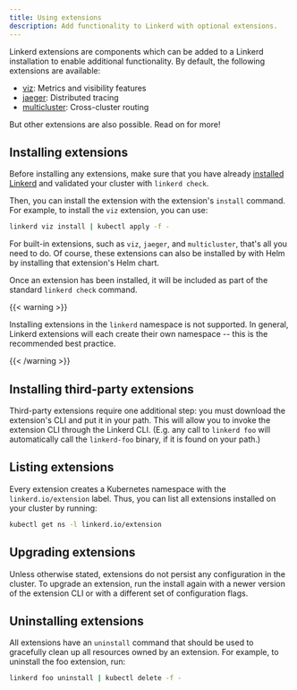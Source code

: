 ```yaml
---
title: Using extensions
description: Add functionality to Linkerd with optional extensions.
---
```


Linkerd extensions are components which can be added to a Linkerd installation
to enable additional functionality. By default, the following extensions are
available:

* [viz](../features/dashboard/): Metrics and visibility features
* [jaeger](distributed-tracing/): Distributed tracing
* [multicluster](multicluster/): Cross-cluster routing

But other extensions are also possible. Read on for more!

## Installing extensions

Before installing any extensions, make sure that you have already [installed
Linkerd](install/) and validated your cluster with `linkerd check`.

Then, you can install the extension with the extension's `install` command. For
example, to install the `viz` extension, you can use:

```bash
linkerd viz install | kubectl apply -f -
```

For built-in extensions, such as `viz`, `jaeger`, and `multicluster`, that's
all you need to do. Of course, these extensions can also be installed by with
Helm by installing that extension's Helm chart.

Once an extension has been installed, it will be included as part of the
standard `linkerd check` command.

{{< warning >}}

Installing extensions in the `linkerd` namespace is not supported. In general,
Linkerd extensions will each create their own namespace -- this is the
recommended best practice.

{{< /warning >}}

## Installing third-party extensions

Third-party extensions require one additional step: you must download the
extension's CLI and put it in your path. This will allow you to invoke the
extension CLI through the Linkerd CLI. (E.g. any call to `linkerd foo` will
automatically call the `linkerd-foo` binary, if it is found on your path.)

## Listing extensions

Every extension creates a Kubernetes namespace with the `linkerd.io/extension`
label. Thus, you can list all extensions installed on your cluster by running:

```bash
kubectl get ns -l linkerd.io/extension
```

## Upgrading extensions

Unless otherwise stated, extensions do not persist any configuration in the
cluster.  To upgrade an extension, run the install again with a newer version
of the extension CLI or with a different set of configuration flags.

## Uninstalling extensions

All extensions have an `uninstall` command that should be used to gracefully
clean up all resources owned by an extension.  For example, to uninstall the
foo extension, run:

```bash
linkerd foo uninstall | kubectl delete -f -
```
